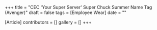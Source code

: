 +++
title = "CEC 'Your Super Server' Super Chuck Summer Name Tag (Avenger)"
draft = false
tags = [Employee Wear]
date = ""

[Article]
contributors = []
gallery = []
+++
